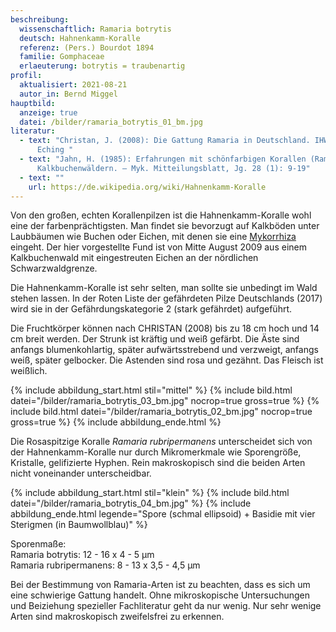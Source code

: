 ```yaml
---
beschreibung:
  wissenschaftlich: Ramaria botrytis
  deutsch: Hahnenkamm-Koralle
  referenz: (Pers.) Bourdot 1894
  familie: Gomphaceae
  erlaeuterung: botrytis = traubenartig
profil:
  aktualisiert: 2021-08-21
  autor_in: Bernd Miggel
hauptbild:
  anzeige: true
  datei: /bilder/ramaria_botrytis_01_bm.jpg
literatur:
  - text: "Christan, J. (2008): Die Gattung Ramaria in Deutschland. IHW-Verlag,
      Eching "
  - text: "Jahn, H. (1985): Erfahrungen mit schönfarbigen Korallen (Ramaria) in
      Kalkbuchenwäldern. – Myk. Mitteilungsblatt, Jg. 28 (1): 9-19"
  - text: ""
    url: https://de.wikipedia.org/wiki/Hahnenkamm-Koralle
---
```

Von den großen, echten Korallenpilzen ist die Hahnenkamm-Koralle wohl eine der farbenprächtigsten.  Man findet sie bevorzugt auf Kalkböden unter Laubbäumen wie Buchen oder Eichen, mit denen sie eine [Mykorrhiza](Mykorrhiza "Glossar") eingeht. Der hier vorgestellte Fund ist von Mitte August 2009 aus einem Kalkbuchenwald mit eingestreuten Eichen an der nördlichen Schwarzwaldgrenze.

Die Hahnenkamm-Koralle ist sehr selten, man sollte sie unbedingt im Wald stehen lassen. In der Roten Liste der gefährdeten Pilze Deutschlands (2017) wird sie in der Gefährdungskategorie 2 (stark gefährdet) aufgeführt.

Die Fruchtkörper können nach CHRISTAN (2008) bis zu 18 cm hoch und 14 cm breit werden. Der Strunk ist kräftig und weiß gefärbt. Die Äste sind anfangs blumenkohlartig, später aufwärtsstrebend und verzweigt, anfangs weiß, später gelbocker. Die Astenden sind rosa und gezähnt. Das Fleisch ist weißlich.

{% include abbildung_start.html stil="mittel" %}
{% include bild.html datei="/bilder/ramaria_botrytis_03_bm.jpg" nocrop=true gross=true %}
{% include bild.html datei="/bilder/ramaria_botrytis_02_bm.jpg" nocrop=true gross=true %}
{% include abbildung_ende.html %}

Die Rosaspitzige Koralle *Ramaria rubripermanens* unterscheidet sich von der Hahnenkamm-Koralle nur durch Mikromerkmale wie Sporengröße, Kristalle, gelifizierte Hyphen. Rein makroskopisch sind die beiden Arten nicht voneinander unterscheidbar.

{% include abbildung_start.html stil="klein" %}
{% include bild.html datei="/bilder/ramaria_botrytis_04_bm.jpg" %}
{% include abbildung_ende.html legende="Spore (schmal ellipsoid) + Basidie mit vier Sterigmen (in Baumwollblau)" %}

Sporenmaße:\
Ramaria botrytis: 12 - 16 x 4 - 5 µm\
Ramaria rubripermanens: 8 - 13 x 3,5 - 4,5 µm

Bei der Bestimmung von Ramaria-Arten ist zu beachten, dass es sich um eine schwierige Gattung handelt. Ohne mikroskopische Untersuchungen und Beiziehung spezieller Fachliteratur geht da nur wenig.  Nur sehr wenige Arten sind makroskopisch zweifelsfrei zu erkennen.